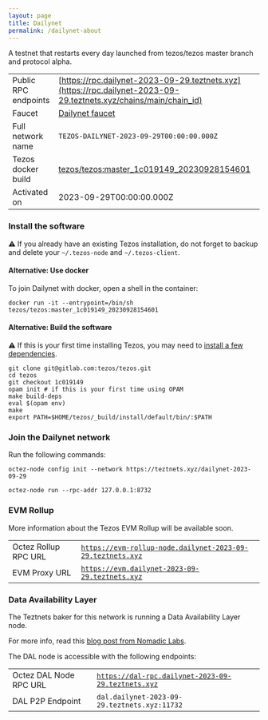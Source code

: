 ```yaml
---
layout: page
title: Dailynet
permalink: /dailynet-about
---
```


A testnet that restarts every day launched from tezos/tezos master branch and protocol alpha.

| | |
|-------|---------------------|
| Public RPC endpoints | [https://rpc.dailynet-2023-09-29.teztnets.xyz](https://rpc.dailynet-2023-09-29.teztnets.xyz/chains/main/chain_id)<br/> |
| Faucet | [Dailynet faucet](https://faucet.dailynet-2023-09-29.teztnets.xyz) |
| Full network name | `TEZOS-DAILYNET-2023-09-29T00:00:00.000Z` |
| Tezos docker build | [tezos/tezos:master_1c019149_20230928154601](https://hub.docker.com/r/tezos/tezos/tags?page=1&ordering=last_updated&name=master_1c019149_20230928154601) |
| Activated on | 2023-09-29T00:00:00.000Z |





### Install the software

⚠️  If you already have an existing Tezos installation, do not forget to backup and delete your `~/.tezos-node` and `~/.tezos-client`.



#### Alternative: Use docker

To join Dailynet with docker, open a shell in the container:

```
docker run -it --entrypoint=/bin/sh tezos/tezos:master_1c019149_20230928154601
```

#### Alternative: Build the software

⚠️  If this is your first time installing Tezos, you may need to [install a few dependencies](https://tezos.gitlab.io/introduction/howtoget.html#setting-up-the-development-environment-from-scratch).

```
git clone git@gitlab.com:tezos/tezos.git
cd tezos
git checkout 1c019149
opam init # if this is your first time using OPAM
make build-deps
eval $(opam env)
make
export PATH=$HOME/tezos/_build/install/default/bin/:$PATH
```

### Join the Dailynet network

Run the following commands:

```
octez-node config init --network https://teztnets.xyz/dailynet-2023-09-29

octez-node run --rpc-addr 127.0.0.1:8732
```


### EVM Rollup

More information about the Tezos EVM Rollup will be available soon.

| | |
|-------|---------------------|
| Octez Rollup RPC URL | [`https://evm-rollup-node.dailynet-2023-09-29.teztnets.xyz`](https://evm-rollup-node.dailynet-2023-09-29.teztnets.xyz/global/block/head) |
| EVM Proxy URL | [`https://evm.dailynet-2023-09-29.teztnets.xyz`](https://evm.dailynet-2023-09-29.teztnets.xyz) |




### Data Availability Layer

The Teztnets baker for this network is running a Data Availability Layer node.

For more info, read this [blog post from Nomadic Labs](https://research-development.nomadic-labs.com/data-availability-layer-tezos.html).

The DAL node is accessible with the following endpoints:

| | |
|-------|---------------------|
| Octez DAL Node RPC URL | [`https://dal-rpc.dailynet-2023-09-29.teztnets.xyz`](https://dal-rpc.dailynet-2023-09-29.teztnets.xyz) |
| DAL P2P Endpoint | `dal.dailynet-2023-09-29.teztnets.xyz:11732` |




